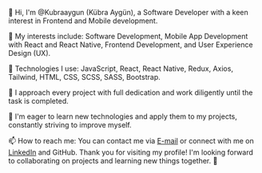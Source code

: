 👋 Hi, I'm @Kubraaygun (Kübra Aygün), a Software Developer with a keen interest in Frontend and Mobile development.

👀 My interests include: Software Development, Mobile App Development with React and React Native, Frontend Development, and User Experience Design (UX).

🌱 Technologies I use: JavaScript, React, React Native, Redux, Axios, Tailwind, HTML, CSS, SCSS, SASS, Bootstrap.

💞️ I approach every project with full dedication and work diligently until the task is completed.

🌱 I'm eager to learn new technologies and apply them to my projects, constantly striving to improve myself.

📫 How to reach me: You can contact me via [E-mail](mailto:kubraaygun@outlook.com.tr) or connect with me on [LinkedIn](https://www.linkedin.com/in/kubraaygun/)
 and GitHub. Thank you for visiting my profile! I'm looking forward to collaborating on projects and learning new things together. 🚀



